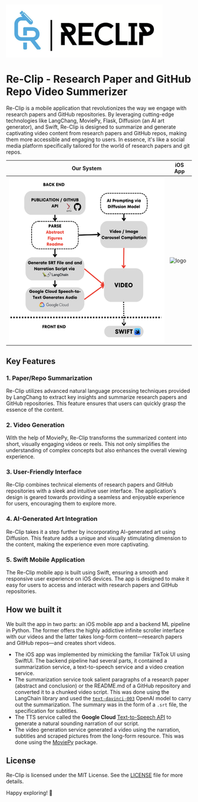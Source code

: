 <img width="425" alt="logo" src="/assets/logo.png">

# Re-Clip - Research Paper and GitHub Repo Video Summerizer

Re-Clip is a mobile application that revolutionizes the way we engage with research papers and GitHub repositories. By leveraging cutting-edge technologies like LangChang, MoviePy, Flask, Diffusion (an AI art generator), and Swift, Re-Clip is designed to summarize and generate captivating video content from research papers and GitHub repos, making them more accessible and engaging to users. In essence, it's like a social media platform specifically tailored for the world of research papers and git repos.

| Our System | iOS App |
| ---------- | ------- |
|<img height="450" alt="logo" src="/assets/infra.png">|<img height="450" alt="logo" src="/assets/scroll.gif">| 


## Key Features

### 1. Paper/Repo Summarization
Re-Clip utilizes advanced natural language processing techniques provided by LangChang to extract key insights and summarize research papers and GitHub repositories. This feature ensures that users can quickly grasp the essence of the content.

### 2. Video Generation
With the help of MoviePy, Re-Clip transforms the summarized content into short, visually engaging videos or reels. This not only simplifies the understanding of complex concepts but also enhances the overall viewing experience.

### 3. User-Friendly Interface
Re-Clip combines technical elements of research papers and GitHub repositories with a sleek and intuitive user interface. The application's design is geared towards providing a seamless and enjoyable experience for users, encouraging them to explore more.

### 4. AI-Generated Art Integration
Re-Clip takes it a step further by incorporating AI-generated art using Diffusion. This feature adds a unique and visually stimulating dimension to the content, making the experience even more captivating.

### 5. Swift Mobile Application
The Re-Clip mobile app is built using Swift, ensuring a smooth and responsive user experience on iOS devices. The app is designed to make it easy for users to access and interact with research papers and GitHub repositories.

## How we built it
We built the app in two parts: an iOS mobile app and a backend ML pipeline in Python. The former offers the highly addictive infinite scroller interface with our videos and the latter takes long-form content—research papers and GitHub repos—and creates short videos. 
* The iOS app was implemented by mimicking the familiar TikTok UI using SwiftUI. The backend pipeline had several parts, it contained a summarization service, a text-to-speech service and a video creation service. 
* The summarization service took salient paragraphs of a research paper (abstract and conclusion) or the README.md of a GitHub repository and converted it to a chunked video script. This was done using the LangChain library and used the [`text-davinci-003`](https://platform.openai.com/docs/models) OpenAI model to carry out the summarization. The summary was in the form of a `.srt` file, the specification for subtitles.
* The TTS service called the **Google Cloud** [Text-to-Speech API](https://cloud.google.com/text-to-speech) to generate a natural sounding narration of our script. 
* The video generation service generated a video using the narration, subtitles and scraped pictures from the long-form resource. This was done using the [MoviePy](https://zulko.github.io/moviepy/) package.

## License

Re-Clip is licensed under the MIT License. See the [LICENSE](LICENSE) file for more details.


Happy exploring! 🚀
